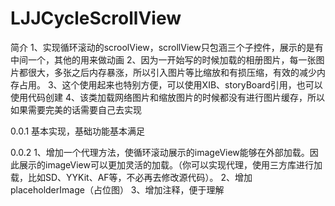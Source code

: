 # LJJCycleScrollView
简介
1、实现循环滚动的scroolView，scrollView只包涵三个子控件，展示的是有中间一个，其他的用来做动画
2、因为一开始写的时候加载的相册图片，每一张图片都很大，多张之后内存暴涨，所以引入图片等比缩放和有损压缩，有效的减少内存占用。
3、这个使用起来也特别方便，可以使用XIB、storyBoard引用，也可以使用代码创建
4、该类加载网络图片和缩放图片的时候都没有进行图片缓存，所以如果需要完美的话需要自己去实现

0.0.1
基本实现，基础功能基本满足

0.0.2
1、增加一个代理方法，使循环滚动展示的imageView能够在外部加载。因此展示的imageView可以更加灵活的加载。（你可以实现代理，使用三方库进行加载，比如SD、YYKit、AF等，不必再去修改源代码）。
2、增加placeholderImage（占位图）
3、增加注释，便于理解
